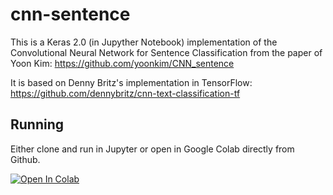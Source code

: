 # cnn-sentence

This is a Keras 2.0 (in Jupyther Notebook) implementation of the Convolutional Neural Network for Sentence Classification from the paper of Yoon Kim:
https://github.com/yoonkim/CNN_sentence

It is based on Denny Britz's implementation in TensorFlow:
https://github.com/dennybritz/cnn-text-classification-tf

## Running

Either clone and run in Jupyter or open in Google Colab directly from Github.

[![Open In Colab](https://colab.research.google.com/assets/colab-badge.svg)](https://colab.research.google.com/github/lubiluk/cnn-sentence/blob/master/cnn_sentence.ipynb)
